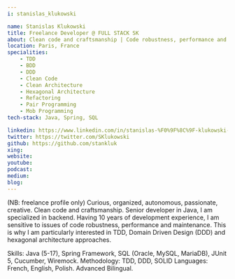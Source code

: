 ```yaml
---
i: stanislas_klukowski

name: Stanislas Klukowski
title: Freelance Developer @ FULL STACK SK
about: Clean code and craftsmanship | Code robustness, performance and maintenance | Experienced senior Java developer
location: Paris, France
specialities:
    - TDD
    - BDD
    - DDD
    - Clean Code
    - Clean Architecture
    - Hexagonal Architecture
    - Refactoring
    - Pair Programming
    - Mob Programming 
tech-stack: Java, Spring, SQL

linkedin: https://www.linkedin.com/in/stanislas-%F0%9F%8C%9F-klukowski-96431248/
twitter: https://twitter.com/SKlukowski
github: https://github.com/stankluk
xing: 
website: 
youtube: 
podcast: 
medium: 
blog: 
---
```


(NB: freelance profile only)
Curious, organized, autonomous, passionate, creative. Clean code and craftsmanship.
Senior developer in Java, I am specialized in backend. Having 10 years of development experience, I am sensitive to issues of code robustness, performance and maintenance.
This is why I am particularly interested in TDD, Domain Driven Design (DDD) and hexagonal architecture approaches.

Skills: Java (5-17), Spring Framework, SQL (Oracle, MySQL, MariaDB), JUnit 5, Cucumber, Wiremock.
Methodology: TDD, DDD, SOLID
Languages: French, English, Polish. Advanced Bilingual.